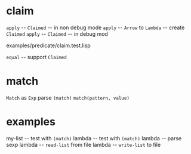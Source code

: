 # claim

`apply` -- `Claimed` -- in non debug mode
`apply` -- `Arrow` to `Lambda` -- create `Claimed`
`apply` -- `Claimed` -- in debug mod

examples/predicate/claim.test.lisp

`equal` -- support `Claimed`

# match

`Match` as `Exp`
parse `(match)`
`match(pattern, value)`

# examples

my-list -- test with `(match)`
lambda -- test with `(match)`
lambda -- parse sexp
lambda -- `read-list` from file
lambda -- `write-list` to file
